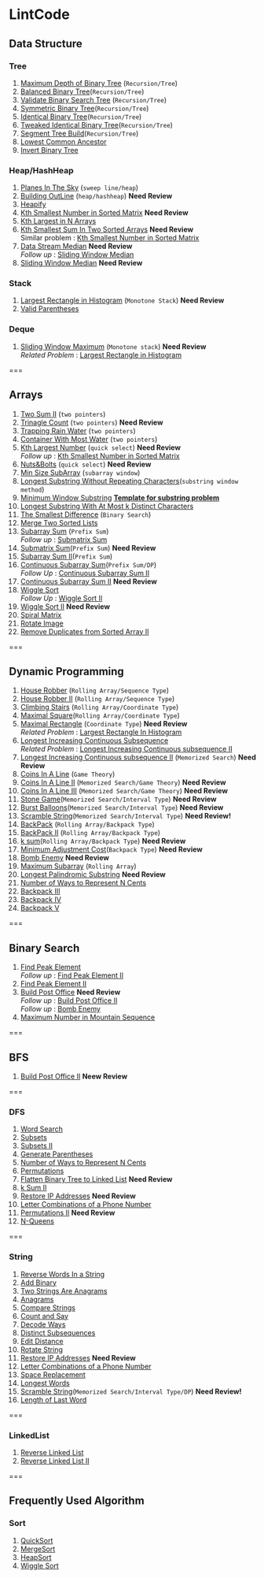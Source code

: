 # LintCode 
## Data Structure 
### Tree
1. [Maximum Depth of Binary Tree](https://github.com/jiapengliu613/LintCode/tree/master/Problems/Maximum%20Depth%20of%20Binary%20Tree) (`Recursion/Tree`)  
2. [Balanced Binary Tree](https://github.com/jiapengliu613/LintCode/tree/master/Problems/Balanced%20Binary%20Tree)(`Recursion/Tree`) 
3. [Validate Binary Search Tree](https://github.com/jiapengliu613/LintCode/tree/master/Problems/Validate%20Binary%20Search%20Tree) (`Recursion/Tree`)  
4. [Symmetric Binary Tree](https://github.com/jiapengliu613/LintCode/tree/master/Problems/Symmetric%20Binary%20Tree)(`Recursion/Tree`) 
5. [Identical Binary Tree](https://github.com/jiapengliu613/LintCode/tree/master/Problems/Identical%20Binary%20Tree)(`Recursion/Tree`)
6. [Tweaked Identical Binary Tree](https://github.com/jiapengliu613/LintCode/tree/master/Problems/Tweaked%20Identical%20Binary%20Tree)(`Recursion/Tree`)
7. [Segment Tree Build](https://github.com/jiapengliu613/LintCode/tree/master/Problems/Segment%20Tree%20Build)(`Recursion/Tree`)
8. [Lowest Common Ancestor](https://github.com/jiapengliu613/LintCode/tree/master/Problems/Lowest%20Common%20Ancestor)
9. [Invert Binary Tree](https://github.com/jiapengliu613/LintCode/tree/master/Problems/Invert%20Binary%20Tree)

### Heap/HashHeap
1. [Planes In The Sky](https://github.com/jiapengliu613/LintCode/tree/master/Problems/PlanesInTheSky) (`sweep line/heap`)
2. [Building OutLine](https://github.com/jiapengliu613/LintCode/tree/master/Problems/BuildingOutline) (`heap/hashheap`)  **Need Review**
3. [Heapify](https://github.com/jiapengliu613/LintCode/tree/master/Problems/Heapify)
4. [Kth Smallest Number in Sorted Matrix](https://github.com/jiapengliu613/LintCode/tree/master/Problems/Kth%20Smallest%20Number%20in%20Sorted%20Matrix) **Need Review**  
5. [Kth Largest in N Arrays](https://github.com/jiapengliu613/LintCode/tree/master/Problems/Kth%20Largest%20in%20N%20Arrays)
6. [Kth Smallest Sum In Two Sorted Arrays](https://github.com/jiapengliu613/LintCode/tree/master/Problems/Kth%20Smallest%20Sum%20In%20Two%20Sorted%20Arrays) **Need Review**  
Similar problem : [Kth Smallest Number in Sorted Matrix](https://github.com/jiapengliu613/LintCode/tree/master/Problems/Kth%20Smallest%20Number%20in%20Sorted%20Matrix)
7. [Data Stream Median](https://github.com/jiapengliu613/LintCode/tree/master/Problems/Data%20Stream%20Median) **Need Review**  
*Follow up* : [Sliding Window Median](https://github.com/jiapengliu613/LintCode/tree/master/Problems/Sliding%20Window%20Median)
8. [Sliding Window Median](https://github.com/jiapengliu613/LintCode/tree/master/Problems/Sliding%20Window%20Median) **Need Review**

### Stack
1. [Largest Rectangle in Histogram](https://github.com/jiapengliu613/LintCode/tree/master/Problems/Largest%20Rectangle%20in%20Histogram) (`Monotone Stack`) **Need Review**  
2. [Valid Parentheses](https://github.com/jiapengliu613/LintCode/tree/master/Problems/Valid%20Parentheses)

### Deque
1. [Sliding Window Maximum](https://github.com/jiapengliu613/LintCode/tree/master/Problems/Sliding%20Window%20Maximum) (`Monotone stack`) **Need Review**  
*Related Problem* : [Largest Rectangle in Histogram](https://github.com/jiapengliu613/LintCode/tree/master/Problems/Largest%20Rectangle%20in%20Histogram)


===
## Arrays
1. [Two Sum II](https://github.com/jiapengliu613/LintCode/tree/master/Problems/TwoSumII) (`two pointers`)
2. [Trinagle Count](https://github.com/jiapengliu613/LintCode/tree/master/Problems/TriangleCount) (`two pointers`) **Need Review**
3. [Trapping Rain Water](https://github.com/jiapengliu613/LintCode/tree/master/Problems/TrappingRainWater) (`two pointers`)
4. [Container With Most Water](https://github.com/jiapengliu613/LintCode/tree/master/Problems/ContainerWithMostWater) (`two pointers`)
5. [Kth Largest Number](https://github.com/jiapengliu613/LintCode/tree/master/Problems/KthLargestNumber) (`quick select`) **Need Review**      
   *Follow up* : [Kth Smallest Number in Sorted Matrix](https://github.com/jiapengliu613/LintCode/tree/master/Problems/Kth%20Smallest%20Number%20in%20Sorted%20Matrix)
6. [Nuts&Bolts](https://github.com/jiapengliu613/LintCode/tree/master/Problems/Nuts%26Bolts) (`quick select`) **Need Review**
7. [Min Size SubArray](https://github.com/jiapengliu613/LintCode/tree/master/Problems/MinSizeSubarray) (`subarray window`)
8. [Longest Substring Without Repeating Characters](https://github.com/jiapengliu613/LintCode/tree/master/Problems/LongestSubstringWithoutRepeatingCharacters)(`substring window method`)
9. [Minimum Window Substring](https://github.com/jiapengliu613/LintCode/tree/master/Problems/MinimumWindowSubstring) [**Template for substring problem**](https://discuss.leetcode.com/topic/30941/here-is-a-10-line-template-that-can-solve-most-substring-problems)
10. [ Longest Substring With At Most k Distinct Characters](https://github.com/jiapengliu613/LintCode/blob/master/Problems/Longest%20Substring%20with%20At%20Most%20K%20Distinct%20Characters/Solution.java)
11. [The Smallest Difference](https://github.com/jiapengliu613/LintCode/tree/master/Problems/TheSmallestDifference) (`Binary Search`)
12. [Merge Two Sorted Lists](https://github.com/jiapengliu613/LintCode/tree/master/Problems/Merge%20Two%20Sorted%20Lists)
13. [Subarray Sum](https://github.com/jiapengliu613/LintCode/tree/master/Problems/Subarray%20Sum) (`Prefix Sum`)  
*Follow up* : [Submatrix Sum](https://github.com/jiapengliu613/LintCode/tree/master/Problems/Submatrix%20Sum)
14. [Submatrix Sum](https://github.com/jiapengliu613/LintCode/tree/master/Problems/Submatrix%20Sum)(`Prefix Sum`) **Need Review**
15. [Subarray Sum II](https://github.com/jiapengliu613/LintCode/tree/master/Problems/Subarray%20Sum%20II)(`Prefix Sum`)
16. [Continuous Subarray Sum](https://github.com/jiapengliu613/LintCode/tree/master/Problems/Continuous%20Subarray%20Sum)(`Prefix Sum/DP`)    
    *Follow Up* : [Continuous Subarray Sum II](https://github.com/jiapengliu613/LintCode/tree/master/Problems/Continuous%20Subarray%20Sum%20II)
17. [Continuous Subarray Sum II](https://github.com/jiapengliu613/LintCode/tree/master/Problems/Continuous%20Subarray%20Sum%20II) **Need Review**
18. [Wiggle Sort](https://github.com/jiapengliu613/LintCode/tree/master/Problems/Wiggle%20Sort)         
    *Follow Up* : [Wiggle Sort II](https://github.com/jiapengliu613/LintCode/blob/master/Problems/Wiggle%20Sort%20II/Solution.java)    
19. [Wiggle Sort II](https://github.com/jiapengliu613/LintCode/blob/master/Problems/Wiggle%20Sort%20II/Solution.java) **Need Review**
20. [Spiral Matrix](https://github.com/jiapengliu613/LintCode/tree/master/Problems/Spiral%20Matrix)
21. [Rotate Image](https://github.com/jiapengliu613/LintCode/tree/master/Problems/Rotate%20Image)
22. [Remove Duplicates from Sorted Array II](https://github.com/jiapengliu613/LintCode/tree/master/Problems/Remove%20Duplicates%20from%20Sorted%20Array%20II)

===
## Dynamic Programming 
1. [House Robber](https://github.com/jiapengliu613/LintCode/tree/master/Problems/HouseRobber) (`Rolling Array/Sequence Type`)
2. [House Robber II](https://github.com/jiapengliu613/LintCode/tree/master/Problems/HouseRobberII) (`Rolling Array/Sequence Type`)
3. [Climbing Stairs](https://github.com/jiapengliu613/LintCode/tree/master/Problems/ClimbingStairs) (`Rolling Array/Coordinate Type`)
4. [Maximal Square](https://github.com/jiapengliu613/LintCode/tree/master/Problems/MaximalSquare)(`Rolling Array/Coordinate Type`)
5. [Maximal Rectangle](https://github.com/jiapengliu613/LintCode/tree/master/Problems/MaximalRectangle) (`Coordinate Type`) **Need Review**      
   *Related Problem* : [Largest Rectangle In Histogram](https://github.com/jiapengliu613/LintCode/tree/master/Problems/Largest%20Rectangle%20in%20Histogram)
6. [Longest Increasing Continuous Subsequence](https://github.com/jiapengliu613/LintCode/tree/master/Problems/Longest%20Increasing%20Continuous%20Subsequence)   
  *Related Problem* :  [Longest Increasing Continuous subsequence II](https://github.com/jiapengliu613/LintCode/tree/master/Problems/Longest%20Increasing%20Continuous%20subsequence%20II)
7. [Longest Increasing Continuous subsequence II](https://github.com/jiapengliu613/LintCode/tree/master/Problems/Longest%20Increasing%20Continuous%20subsequence%20II) (`Memorized Search`) **Need Review**
8. [Coins In A Line](https://github.com/jiapengliu613/LintCode/tree/master/Problems/CoinsInALine) (`Game Theory`)
9. [Coins In A Line II](https://github.com/jiapengliu613/LintCode/tree/master/Problems/CoinsInaLine2) (`Memorized Search/Game Theory`)  **Need Review**
10. [Coins In A Line III](https://github.com/jiapengliu613/LintCode/tree/master/Problems/Coins%20in%20a%20Line%20III) (`Memorized Search/Game Theory`)  **Need Review**
11. [Stone Game](https://github.com/jiapengliu613/LintCode/tree/master/Problems/Stone%20Game)(`Memorized Search/Interval Type`)  **Need Review**
12. [Burst Balloons](https://github.com/jiapengliu613/LintCode/tree/master/Problems/Burst%20Balloons)(`Memorized Search/Interval Type`) **Need Review**
13. [Scramble String](https://github.com/jiapengliu613/LintCode/tree/master/Problems/Scramble%20String)(`Memorized Search/Interval Type`) **Need Review!**
14. [BackPack](https://github.com/jiapengliu613/LintCode/tree/master/Problems/BackPack) (`Rolling Array/Backpack Type`)
15. [BackPack II](https://github.com/jiapengliu613/LintCode/tree/master/Problems/BackPack%20II) (`Rolling Array/Backpack Type`)
16. [k sum](https://github.com/jiapengliu613/LintCode/blob/master/Problems/kSum/Solution.java)(`Rolling Array/Backpack Type`) **Need Review**
17. [Minimum Adjustment Cost](https://github.com/jiapengliu613/LintCode/tree/master/Problems/Minimum%20Adjustment%20Cost)(`Backpack Type`) **Need Review**
18. [Bomb Enemy](https://github.com/jiapengliu613/LintCode/tree/master/Problems/Bomb%20Enemy) **Need Review**    
19. [Maximum Subarray](https://github.com/jiapengliu613/LintCode/tree/master/Problems/Maximum%20Subarray) (`Rolling Array`)
20. [Longest Palindromic Substring](https://github.com/jiapengliu613/LintCode/tree/master/Problems/Longest%20Palindromic%20Substring) **Need Review**
21. [Number of Ways to Represent N Cents](https://github.com/jiapengliu613/LintCode/tree/master/Problems/Number%20of%20Ways%20to%20Represent%20N%20Cents)
22. [Backpack III](https://github.com/jiapengliu613/LintCode/tree/master/Problems/Backpack%20III)
23. [Backpack IV](https://github.com/jiapengliu613/LintCode/tree/master/Problems/Backpack%20IV)
24. [Backpack V](https://github.com/jiapengliu613/LintCode/tree/master/Problems/Backpack%20V)



===
## Binary Search
1. [Find Peak Element](https://github.com/jiapengliu613/LintCode/tree/master/Problems/Find%20Peak%20Element)        
   *Follow up* : [Find Peak Element II](https://github.com/jiapengliu613/LintCode/tree/master/Problems/Find%20Peak%20Element%20II)
2. [Find Peak Element II](https://github.com/jiapengliu613/LintCode/tree/master/Problems/Find%20Peak%20Element%20II)
3. [Build Post Office](https://github.com/jiapengliu613/LintCode/tree/master/Problems/Build%20Post%20Office) **Need Review**  
*Follow up* : [Build Post Office II](https://github.com/jiapengliu613/LintCode/tree/master/Problems/Build%20Post%20Office%20II)   
*Follow up* : [Bomb Enemy](https://github.com/jiapengliu613/LintCode/tree/master/Problems/Bomb%20Enemy)  
4. [Maximum Number in Mountain Sequence](https://github.com/jiapengliu613/LintCode/tree/master/Problems/Maximum%20Number%20in%20Mountain%20Sequence)


===
## BFS
1. [Build Post Office II](https://github.com/jiapengliu613/LintCode/tree/master/Problems/Build%20Post%20Office%20II) **Neew Review**  

===
### DFS
1. [Word Search](https://github.com/jiapengliu613/LintCode/tree/master/Problems/Word%20Search)
2. [Subsets](https://github.com/jiapengliu613/LintCode/tree/master/Problems/Subsets)
3. [Subsets II](https://github.com/jiapengliu613/LintCode/tree/master/Problems/Subsets%20II)
4. [Generate Parentheses](https://github.com/jiapengliu613/LintCode/tree/master/Problems/Generate%20Parentheses)
5. [Number of Ways to Represent N Cents](https://github.com/jiapengliu613/LintCode/tree/master/Problems/Number%20of%20Ways%20to%20Represent%20N%20Cents)
6. [Permutations](https://github.com/jiapengliu613/LintCode/tree/master/Problems/Permutations)
7. [Flatten Binary Tree to Linked List](https://github.com/jiapengliu613/LintCode/tree/master/Problems/Flatten%20Binary%20Tree%20to%20Linked%20List) **Need Review**
8. [k Sum II](https://github.com/jiapengliu613/LintCode/tree/master/Problems/k%20Sum%20II)  
9. [Restore IP Addresses](https://github.com/jiapengliu613/LintCode/tree/master/Problems/Restore%20IP%20Addresses) **Need Review**
10. [Letter Combinations of a Phone Number](https://github.com/jiapengliu613/LintCode/tree/master/Problems/Letter%20Combinations%20of%20a%20Phone%20Number)
11. [Permutations II](https://github.com/jiapengliu613/LintCode/tree/master/Problems/Permutations%20II) **Need Review**
12. [N-Queens](https://github.com/jiapengliu613/LintCode/tree/master/Problems/N-Queens)

===
### String
1. [Reverse Words In a String](https://github.com/jiapengliu613/LintCode/tree/master/Problems/Reverse%20Words%20in%20a%20String)
2. [Add Binary](https://github.com/jiapengliu613/LintCode/tree/master/Problems/Add%20Binary)
3. [Two Strings Are Anagrams](https://github.com/jiapengliu613/LintCode/tree/master/Problems/Two%20Strings%20Are%20Anagrams)
4. [Anagrams](https://github.com/jiapengliu613/LintCode/tree/master/Problems/Anagrams)
5. [Compare Strings](https://github.com/jiapengliu613/LintCode/tree/master/Problems/Compare%20Strings)
6. [Count and Say](https://github.com/jiapengliu613/LintCode/tree/master/Problems/Count%20and%20Say)
7. [Decode Ways](https://github.com/jiapengliu613/LintCode/tree/master/Problems/Decode%20Ways)
8. [Distinct Subsequences](https://github.com/jiapengliu613/LintCode/tree/master/Problems/Distinct%20Subsequences)
9. [Edit Distance](https://github.com/jiapengliu613/LintCode/tree/master/Problems/Edit%20Distance)
10. [Rotate String](https://github.com/jiapengliu613/LintCode/tree/master/Problems/Rotate%20String)
11. [Restore IP Addresses](https://github.com/jiapengliu613/LintCode/tree/master/Problems/Restore%20IP%20Addresses) **Need Review**
12. [Letter Combinations of a Phone Number](https://github.com/jiapengliu613/LintCode/tree/master/Problems/Letter%20Combinations%20of%20a%20Phone%20Number)
13. [Space Replacement](https://github.com/jiapengliu613/LintCode/tree/master/Problems/Space%20Replacement)
14. [Longest Words](https://github.com/jiapengliu613/LintCode/tree/master/Problems/Longest%20Words)
15. [Scramble String](https://github.com/jiapengliu613/LintCode/tree/master/Problems/Scramble%20String)(`Memorized Search/Interval Type/DP`) **Need Review!**
16. [Length of Last Word](https://github.com/jiapengliu613/LintCode/tree/master/Problems/Length%20of%20Last%20Word)

===
### LinkedList
1. [Reverse Linked List](https://github.com/jiapengliu613/LintCode/tree/master/Problems/Reverse%20Linked%20List)
2. [Reverse Linked List II](https://github.com/jiapengliu613/LintCode/tree/master/Problems/Reverse%20Linked%20List%20II)



===
## Frequently Used Algorithm
### Sort
1. [QuickSort](https://github.com/jiapengliu613/LintCode/blob/master/Sort%20Algorithm/QuickSort.java)
2. [MergeSort](https://github.com/jiapengliu613/LintCode/blob/master/Sort%20Algorithm/MergeSort.java)
3. [HeapSort](https://github.com/jiapengliu613/LintCode/blob/master/Sort%20Algorithm/HeapSort.java)
4. [Wiggle Sort](https://github.com/jiapengliu613/LintCode/tree/master/Problems/Wiggle%20Sort)



